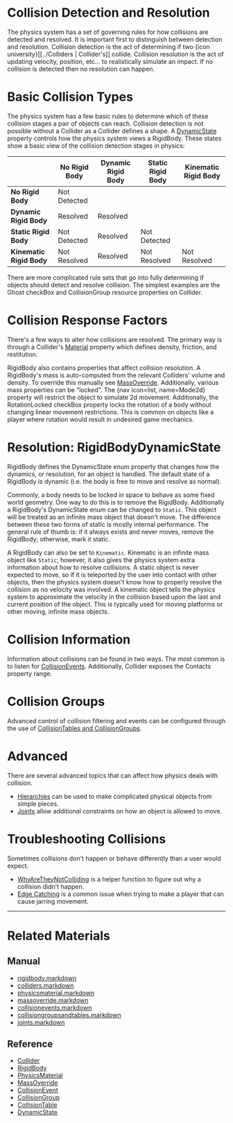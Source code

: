 
 #  Collision Detection and Resolution
The physics system has a set of governing rules for how collisions are detected and resolved. It is important first to distinguish between detection and resolution. Collision detection is the act of determining if two {icon university}[[../Colliders | Collider's]] collide. Collision resolution is the act of updating velocity, position, etc... to realistically simulate an impact. If no collision is detected then no resolution can happen.

 #  Basic Collision Types
The physics system has a few basic rules to determine which of these collision stages a pair of objects can reach. Collision detection is not possible without a Collider as a Collider defines a shape. A [DynamicState](https://github.com/PlasmaEngine/PlasmaDocs/blob/master/code_reference/enum_reference.markdown#rigidbodydynamicstate) property controls how the physics system views a RigidBody. These states show a basic view of the collision detection stages in physics:

|                         | No Rigid Body    | Dynamic Rigid Body     | Static Rigid Body   | Kinematic Rigid Body |
| ---------------- | ---------------- | ---------------------- | ------------------- | ----------------------- |
| **No Rigid Body**        | Not Detected     |                        |                     | |
| **Dynamic Rigid Body**   | Resolved         | Resolved               |                     | |
| **Static Rigid Body**    | Not Detected     | Resolved               | Not Detected        | |
| **Kinematic Rigid Body** | Not Resolved     | Resolved               | Not Resolved        | Not Resolved  |



There are more complicated rule sets that go into fully determining if objects should detect and resolve collision. The simplest examples are the Ghost checkBox and CollisionGroup resource properties on Collider.

 #  Collision Response Factors
There's a few ways to alter how collisions are resolved. The primary way is through a Collider's [Material](https://github.com/PlasmaEngine/PlasmaDocs/blob/master/plasma_editor_documentation/plasmamanual/physics/physicsmaterial.markdown) property which defines density, friction, and restitution.

RigidBody also contains properties that affect collision resolution. A RigidBody's mass is auto-computed from the relevant Colliders' volume and density. To override this manually see [MassOverride](https://github.com/PlasmaEngine/PlasmaDocs/blob/master/plasma_editor_documentation/plasmamanual/physics/massoverride.markdown). Additionally, various mass properties can be "locked". The {nav icon=list, name=Mode2d} property will restrict the object to simulate 2d movement. Additionally, the RotationLocked checkBox property locks the rotation of a body without changing linear movement restrictions. This is common on objects like a player where rotation would result in undesired game mechanics.

 #  Resolution: RigidBodyDynamicState
RigidBody defines the DynamicState enum property that changes how the dynamics, or resolution, for an object is handled. The default state of a RigidBody is dynamic (i.e. the body is free to move and resolve as normal).

Commonly, a body needs to be locked in space to behave as some fixed world geometry. One way to do this is to remove the RigidBody. Additionally a RigidBody's DynamicState enum can be changed to `Static`. This object will be treated as an infinite mass object that doesn't move. The difference between these two forms of static is mostly internal performance. The general rule of thumb is: if it always exists and never moves, remove the RigidBody; otherwise, mark it static.

A RigidBody can also be set to `Kinematic`. Kinematic is an infinite mass object like `Static`; however, it also gives the physics system extra information about how to resolve collisions. A static object is never expected to move, so if it is teleported by the user into contact with other objects, then the physics system doesn't know how to properly resolve the collision as no velocity was involved. A kinematic object tells the physics system to approximate the velocity in the collision based upon the last and current position of the object. This is typically used for moving platforms or other moving, infinite mass objects.

 #  Collision Information
Information about collisions can be found in two ways. The most common is to listen for [CollisionEvents](https://github.com/PlasmaEngine/PlasmaDocs/blob/master/plasma_editor_documentation/plasmamanual/physics/collisionoverview/collisionevents.markdown). Additionally, Collider exposes the Contacts property range.

 #  Collision Groups
Advanced control of collision filtering and events can be configured through the use of [CollisionTables and CollisionGroups](https://github.com/PlasmaEngine/PlasmaDocs/blob/master/plasma_editor_documentation/plasmamanual/physics/collisionoverview/collisiongroupsandtables.markdown).

 #  Advanced
There are several advanced topics that can affect how physics deals with collision.
 - [Hierarchies](https://github.com/PlasmaEngine/PlasmaDocs/blob/master/plasma_editor_documentation/plasmamanual/physics/hierarchies.markdown) can be used to make complicated physical objects from simple pieces.
 - [Joints](https://github.com/PlasmaEngine/PlasmaDocs/blob/master/plasma_editor_documentation/plasmamanual/physics/joints.markdown) allow additional constraints on how an object is allowed to move.

 #  Troubleshooting Collisions
Sometimes collisions don't happen or behave differently than a user would expect.
  - [WhyAreTheyNotColliding](https://github.com/PlasmaEngine/PlasmaDocs/blob/master/plasma_editor_documentation/plasmamanual/physics/physicstroubleshooting/whyaretheynotcolliding.markdown) is a helper function to figure out why a collision didn't happen.
  - [Edge Catching](https://github.com/PlasmaEngine/PlasmaDocs/blob/master/plasma_editor_documentation/plasmamanual/physics/physicstroubleshooting/edgecatching.markdown) is a common issue when trying to make a player that can cause jarring movement.

---

 #  Related Materials
 ##  Manual
- [rigidbody.markdown](https://github.com/PlasmaEngine/PlasmaDocs/blob/master/plasma_editor_documentation/plasmamanual/physics/rigidbody.markdown)
- [colliders.markdown](https://github.com/PlasmaEngine/PlasmaDocs/blob/master/plasma_editor_documentation/plasmamanual/physics/colliders.markdown)
- [physicsmaterial.markdown](https://github.com/PlasmaEngine/PlasmaDocs/blob/master/plasma_editor_documentation/plasmamanual/physics/physicsmaterial.markdown)
- [massoverride.markdown](https://github.com/PlasmaEngine/PlasmaDocs/blob/master/plasma_editor_documentation/plasmamanual/physics/massoverride.markdown)
- [collisionevents.markdown](https://github.com/PlasmaEngine/PlasmaDocs/blob/master/plasma_editor_documentation/plasmamanual/physics/collisionoverview/collisionevents.markdown)
- [collisiongroupsandtables.markdown](https://github.com/PlasmaEngine/PlasmaDocs/blob/master/plasma_editor_documentation/plasmamanual/physics/collisionoverview/collisiongroupsandtables.markdown)
- [joints.markdown](https://github.com/PlasmaEngine/PlasmaDocs/blob/master/plasma_editor_documentation/plasmamanual/physics/joints.markdown)

 ##  Reference
- [Collider](https://github.com/PlasmaEngine/PlasmaDocs/blob/master/code_reference/class_reference/collider.markdown)
- [RigidBody](https://github.com/PlasmaEngine/PlasmaDocs/blob/master/code_reference/class_reference/rigidbody.markdown)
- [PhysicsMaterial](https://github.com/PlasmaEngine/PlasmaDocs/blob/master/code_reference/class_reference/physicsmaterial.markdown)
- [MassOverride](https://github.com/PlasmaEngine/PlasmaDocs/blob/master/code_reference/class_reference/massoverride.markdown)
- [CollisionEvent](https://github.com/PlasmaEngine/PlasmaDocs/blob/master/code_reference/class_reference/collisionevent.markdown)
- [CollisionGroup](https://github.com/PlasmaEngine/PlasmaDocs/blob/master/code_reference/class_reference/collisiongroup.markdown)
- [CollisionTable](https://github.com/PlasmaEngine/PlasmaDocs/blob/master/code_reference/class_reference/collisiontable.markdown)
- [DynamicState](https://github.com/PlasmaEngine/PlasmaDocs/blob/master/code_reference/enum_reference.markdown#rigidbodydynamicstate)
 

 